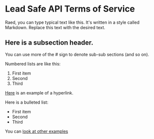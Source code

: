 # Lead Safe API Terms of Service

Raed, you can type typical text like this. It's written in a style called Markdown. Replace this text with the desired text.

## Here is a subsection header.

You can use more of the # sign to denote sub-sub sections (and so on).

Numbered lists are like this:

1. First item
2. Second
3. Third

[Here](www.cityofchicago.org) is an example of a hyperlink.

Here is a bulleted list:

* First item
* Second
* Third

You can [look at other examples](https://guides.github.com/features/mastering-markdown/)
